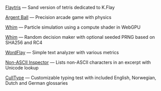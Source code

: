 [Flaytris](https://www.newgrounds.com/portal/view/919614) — Sand version of tetris dedicated to K.Flay

[Argent Ball](https://www.newgrounds.com/portal/view/718762) — Precision arcade game with physics

[Whim](https://voormann.github.io/particles/) — Particle simulation using a compute shader in WebGPU

[Whim](https://voormann.github.io/whim/) — Random decision maker with optional seeded PRNG based on SHA256 and RC4

[WordFlay](https://voormann.github.io/wordflay/) — Simple text analyzer with various metrics

[Non-ASCII Inspector](https://voormann.github.io/ascii/) — Lists non-ASCII characters in an excerpt with Unicode lookup

[CullType](https://voormann.github.io/culltype/) — Customizable typing test with included English, Norwegian, Dutch and German glossaries
